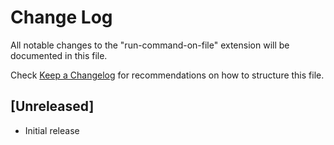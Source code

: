 # Change Log

All notable changes to the "run-command-on-file" extension will be documented in this file.

Check [Keep a Changelog](http://keepachangelog.com/) for recommendations on how to structure this file.

## [Unreleased]

- Initial release